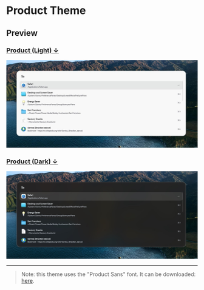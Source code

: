 # Product Theme

## Preview

### [Product (Light) ↓](https://github.com/akharrou/alfred-theme-product/releases/download/1.0/Product.Light.alfredappearance)

![Product (Light)](Product%20(Light).jpg)

### [Product (Dark) ↓](https://github.com/akharrou/alfred-theme-product/releases/download/1.0/Product.Dark.alfredappearance)

![Product (Dark)](Product%20(Dark).jpg)

---

> Note: this theme uses the "Product Sans" font. It can be downloaded: [here](https://befonts.com/product-sans-font.html).
